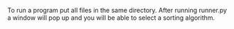 To run a program put all files in the same directory. After running runner.py a window will pop up and you will be able to select a sorting algorithm.
